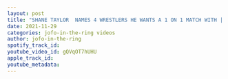 ```yaml
---
layout: post
title: "SHANE TAYLOR  NAMES 4 WRESTLERS HE WANTS A 1 ON 1 MATCH WITH | SHANE TAYLOR PROMOTIONS 2021-2022"
date: 2021-11-29
categories: jofo-in-the-ring videos
author: jofo-in-the-ring
spotify_track_id: 
youtube_video_id: gQVqOT7hUHU
apple_track_id: 
youtube_metadata: 
---
```

